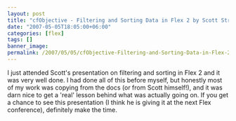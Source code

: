 ```yaml
---
layout: post
title: "cfObjective - Filtering and Sorting Data in Flex 2 by Scott Stroz"
date: "2007-05-05T18:05:00+06:00"
categories: [flex]
tags: []
banner_image: 
permalink: /2007/05/05/cfObjective-Filtering-and-Sorting-Data-in-Flex-2-by-Scott-Stroz
---
```


I just attended Scott's presentation on filtering and sorting in Flex 2 and it was very well done. I had done all of this before myself, but honestly most of my work was copying from the docs (or from Scott himself!), and it was darn nice to get a 'real' lesson behind what was actually going on. If you get a chance to see this presentation (I think he is giving it at the next Flex conference), definitely make the time.